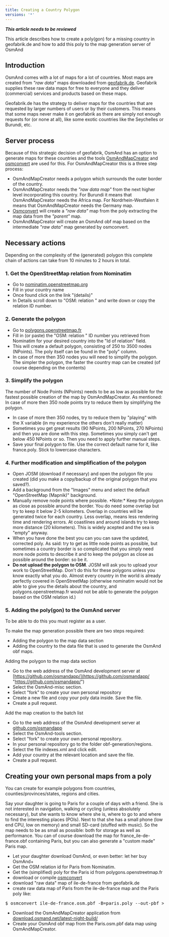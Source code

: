 ```yaml
---
title: Creating a Country Polygon
versions: '*'
---
```

**_This article needs to be reviewed_**

This article describes how to create a poly(gon) for a missing country in geofabrik.de and how to add this poly to the map generation server of OsmAnd

## Introduction

OsmAnd comes with a lot of maps for a lot of countries. Most maps are created from *"raw data"* maps downloaded from [geofabrik.de](http://download.geofabrik.de). Geofabrik supplies these raw data maps for free to everyone and they deliver (commercial) services and products based on these maps.

Geofabrik.de has the strategy to deliver maps for the countries that are requested by larger numbers of users or by their customers. This means that some maps never make it on geofabrik as there are simply not enough requests for (or none at all), like some exotic countries like the Seychelles or Burundi, etc.

## Server process
Because of this strategic decision of geofabrik, OsmAnd has an option to generate maps for these countries and the tools [OsmAndMapCreator](http://download.osmand.net/latest-night-build/OsmAndMapCreator-development.zip) and [osmconvert](https://wiki.openstreetmap.org/wiki/Osmconvert) are used for this. For OsmAndMapCreator this is a three step process:
- OsmAndMapCreator needs a polygon which surrounds the outer border of the country.
- OsmAndMapCreator needs the *"raw data map"* from the next higher level incorporating this country. For Burundi it means that OsmAndMapCreator needs the Africa map. For Nordrhein-Westfalen it means that OsmAndMapCreator needs the Germany map.
- [Osmconvert](https://wiki.openstreetmap.org/wiki/Osmconvert) will create a *"raw data"* map from the poly extracting the map data from the *"parent"* map.
- OsmAndMapCreator will create an OsmAnd obf map based on the intermediate *"raw data"* map generated by osmconvert.

## Necessary actions
Depending on the complexity of the (generated) polygon this complete chain of actions can take from 10 minutes to 2 hours in total.

### 1. Get the OpenStreetMap relation from Nominatim
- Go to [nominatim.openstreetmap.org](https://nominatim.openstreetmap.org/)
- Fill in your country name
- Once found click on the link "(details)"
- In Details scroll down to "OSM: relation " and write down or copy the relation ID number.

### 2. Generate the polygon
- Go to [polygons.openstreetmap.fr](http://polygons.openstreetmap.fr/)
- Fill in (or paste) the "OSM: relation " ID number you retrieved from Nominatim for your desired country into the "Id of relation" field.
- This will create a default polygon, consisting of 250 to 3500 nodes (NPoints). The poly itself can be found in the "poly" column.
- In case of more then 350 nodes you will need to simplify the polygon. The simpler the polygon, the faster the country map can be created (of course depending on the contents)

### 3. Simplify the polygon
The number of Node Points (NPoints) needs to be as low as possible for the fastest possible creation of the map by OsmAndMapCreator. As mentioned: In case of more then 350 node points try to reduce them by simplifying the polygon.
- In case of more then 350 nodes, try to reduce them by "playing" with the X variable (in my experience the others don't really matter)
- Sometimes you get great results (90 NPoints, 200 NPoints, 270 NPoints) and then you are done with this step. Sometimes you simply can't get below 450 NPoints or so. Then you need to apply further manual steps.
- Save your final polygon to file. Use the correct default name for it, like france.poly. Stick to lowercase characters.

### 4. Further modification and simplification of the polygon
- Open JOSM (download if necessary) and open the polygon file you created (did you make a copy/backup of the original polygon that you saved?).
- Add a background from the "Images" menu and select the default "OpenStreetMap (Mapnik)" background.
- Manually remove node points where possible. \*Note:\* Keep the polygon as close as possible around the border. You do need some overlap but try to keep it below 2-5 kilometers. Overlap in countries will be generated twice for each country. Less overlap, means less rendering time and rendering errors. At coastlines and around islands try to keep more distance (20 kilometers). This is widely acepted and the sea is "empty" anyway.
- When you have done the best you can you can save the updated, corrected poly. As said: try to get as little node points as possible, but sometimes a country border is so complicated that you simply need more node points to describe it and to keep the polygon as close as possible around the border: so be it.
- **Do not upload the polygon to OSM**. JOSM will ask you to upload your work to OpenStreetMap. Don't do this for these polygons unless you know exactly what you do. Almost every country in the world is already perfectly covered in OpenStreetMap (otherwise nominatim would not be able to give you the details about the country, and polygons.openstreetmap.fr would not be able to generate the polygon based on the OSM relation id.)

### 5. Adding the poly(gon) to the OsmAnd server

To be able to do this you must register as a user.

To make the map generation possible there are two steps required:
- Adding the polygon to the map data section
- Adding the country to the data file that is used to generate the OsmAnd obf maps.

Adding the polygon to the map data section
- Go to the web address of the OsmAnd development server at [https://github.com/osmandapp/](https://github.com/osmandapp/ "https://github.com/osmandapp/")
- Select the OsmAnd-misc section.
- Select "fork" to create your own personal repository
- Create a new file and copy your poly data inside. Save the file.
- Create a pull request.

Add the map creation to the batch list
- Go to the web address of the OsmAnd development server at [github.com/osmandapp](https://github.com/osmandapp/)
- Select the OsmAnd-tools section.
- Select "fork" to create your own personal repository.
- In your personal repository go to the folder obf-generation/regions.
- Select the file indexes.xml and click edit.
- Add your country at the relevant location and save the file.
- Create a pull request.

## Creating your own personal maps from a poly

You can create for example polygons from countries, counties/provinces/states, regions and cities.

Say your daughter is going to Paris for a couple of days with a friend. She is not interested in navigation, walking or cycling (unless absolutely necessary), but she wants to know where she is, where to go to and where to find the interesting places (POIs). Next to that she has a small phone (low end CPU, low on memory) and small SD-card (stuffed with music). So the map needs to be as small as possible: both for storage as well as performance. You can of course download the map for france\_ile-de-france.obf containing Paris, but you can also generate a "custom made" Paris map.
- Let your daughter download OsmAnd, or even better: let her buy OsmAnd+
- Get the OSM relation id for Paris from Nominatim.
- Get the (simplified) poly for the Paris id from polygons.openstreetmap.fr
- download or compile [osmconvert](https://wiki.openstreetmap.org/wiki/Osmconvert)
- download "raw data" map of ile-de-france from geofabrik.de
- create raw data map of Paris from the ile-de-france map and the Paris poly like:
<pre>
$ osmconvert ile-de-france.osm.pbf -B=paris.poly --out-pbf > Paris.osm.pbf
</pre>
- Download the OsmAndMapCreator application from [download.osmand.net/latest-night-build/](http://download.osmand.net/latest-night-build/ "https://download.osmand.net/latest-night-build/")
- Create your OsmAnd obf map from the Paris.osm.pbf data map using OsmAndMapCreator.
